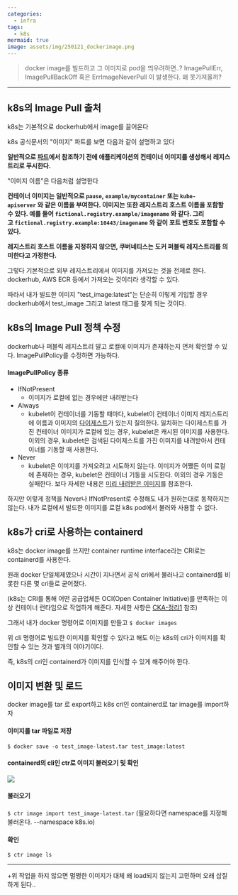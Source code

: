 ```yaml
---
categories:
  - infra
tags:
  - k8s
mermaid: true
image: assets/img/250121_dockerimage.png
---
```

> docker image를 빌드하고 그 이미지로 pod을 띄우려하면..? ImagePullErr, ImagePullBackOff 혹은 ErrImageNeverPull 이 발생한다. 왜 못가져올까?
---

## k8s의 Image Pull 출처
k8s는 기본적으로 dockerhub에서  image를 끌어온다

k8s 공식문서의 "이미지" 파트를 보면 다음과 같이 설명하고 있다

**일반적으로 [파드](https://kubernetes.io/ko/docs/concepts/workloads/pods/)에서 참조하기 전에 애플리케이션의 컨테이너 이미지를 생성해서 레지스트리로 푸시한다.**

"이미지 이름"은 다음처럼 설명한다

**컨테이너 이미지는 일반적으로 `pause`, `example/mycontainer` 또는 `kube-apiserver` 와 같은 이름을 부여한다. 이미지는 또한 레지스트리 호스트 이름을 포함할 수 있다. 예를 들어 `fictional.registry.example/imagename` 와 같다. 그리고 `fictional.registry.example:10443/imagename` 와 같이 포트 번호도 포함할 수 있다.**

**레지스트리 호스트 이름을 지정하지 않으면, 쿠버네티스는 도커 퍼블릭 레지스트리를 의미한다고 가정한다.**

그렇다 기본적으로 외부 레지스트리에서 이미지를 가져오는 것을 전제로 한다.
dockerhub, AWS ECR 등에서 가져오는 것이리라 생각할 수 있다.

따라서 내가 빌드한 이미지 "test_image:latest"는 단순히 이렇게 기입할 경우 dockerhub에서 test_image 그리고 latest 태그를 찾게 되는 것이다.

## k8s의 Image Pull 정책 수정
dockerhub나 퍼블릭 레지스트리 말고 로컬에 이미지가 존재하는지 먼저 확인할 수 있다.
ImagePullPolicy를 수정하면 가능하다.

#### ImagePullPolicy 종류
- IfNotPresent
	- 이미지가 로컬에 없는 경우에만 내려받는다
- Always
	- kubelet이 컨테이너를 기동할 때마다, kubelet이 컨테이너 이미지 레지스트리에 이름과 이미지의 [다이제스트](https://docs.docker.com/engine/reference/commandline/pull/#pull-an-image-by-digest-immutable-identifier)가 있는지 질의한다. 일치하는 다이제스트를 가진 컨테이너 이미지가 로컬에 있는 경우, kubelet은 캐시된 이미지를 사용한다. 이외의 경우, kubelet은 검색된 다이제스트를 가진 이미지를 내려받아서 컨테이너를 기동할 때 사용한다.
- Never
	- kubelet은 이미지를 가져오려고 시도하지 않는다. 이미지가 어쨌든 이미 로컬에 존재하는 경우, kubelet은 컨테이너 기동을 시도한다. 이외의 경우 기동은 실패한다. 보다 자세한 내용은 [미리 내려받은 이미지](https://kubernetes.io/ko/docs/concepts/containers/images/#pre-pulled-images)를 참조한다.

하지만 이렇게 정책을 Never나 IfNotPresent로 수정해도 내가 원하는대로 동작하지는 않는다.
내가 로컬에서 빌드한 이미지를 로컬 k8s pod에서 불러와 사용할 수 없다.

## k8s가 cri로 사용하는 containerd
k8s는 docker image를 쓰지만 container runtime interface라는 CRI로는 containerd를 사용한다.

원래 docker 단일체제였으나 시간이 지나면서 공식 cri에서 물러나고 containerd를 비롯한 다른 몇 cri들로 굳어졌다.

(k8s는 CRI를 통해 어떤 공급업체든 OCI(Open Container Initiative)를 만족하는 이상 컨테이너 런타임으로 작업하게 해준다. 자세한 사항은 [CKA-정리1](https://tofulim.github.io/posts/CKA-%EC%A0%95%EB%A6%AC1/) 참조)

그래서 내가 docker 명령어로 이미지를 만들고 
`$ docker images`

위 cli 명령어로 빌드한 이미지를 확인할 수 있다고 해도 이는 k8s의 cri가 이미지를 확인할 수 있는 것과 별개의 이야기이다.

즉, k8s의 cri인 containerd가 이미지를 인식할 수 있게 해주어야 한다.

## 이미지 변환 및 로드
docker image를 tar 로 export하고 k8s cri인 containerd로 tar image를 import하자

#### 이미지를 tar 파일로 저장
`$ docker save -o test_image-latest.tar test_image:latest`

#### containerd의 cli인 ctr로 이미지 불러오기 및 확인
![](https://i.imgur.com/FMrfbE3.png)

#### 불러오기
`$ ctr image import test_image-latest.tar`
(필요하다면 namespace를 지정해 불러온다. --namespace k8s.io)

#### 확인
`$ ctr image ls`

----
+위 작업을 하지 않으면 멀쩡한 이미지가 대체 왜 load되지 않는지 고민하며 오래 삽질하게 된다..

